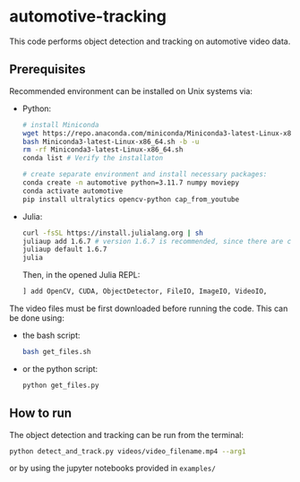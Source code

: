 # automotive-tracking

This code performs object detection and tracking on automotive video data.

## Prerequisites

Recommended environment can be installed on Unix systems via:
- Python:
  ```bash
  # install Miniconda
  wget https://repo.anaconda.com/miniconda/Miniconda3-latest-Linux-x86_64.sh
  bash Miniconda3-latest-Linux-x86_64.sh -b -u
  rm -rf Miniconda3-latest-Linux-x86_64.sh
  conda list # Verify the installaton

  # create separate environment and install necessary packages:
  conda create -n automotive python=3.11.7 numpy moviepy
  conda activate automotive
  pip install ultralytics opencv-python cap_from_youtube
  ```
- Julia:
  ```bash
  curl -fsSL https://install.julialang.org | sh
  juliaup add 1.6.7 # version 1.6.7 is recommended, since there are compatibility issues with OpenCV.jl for newer Julia versions
  juliaup default 1.6.7
  julia
  ```
  Then, in the opened Julia REPL:
  ```julia
  ] add OpenCV, CUDA, ObjectDetector, FileIO, ImageIO, VideoIO,
  ```

The video files must be first downloaded before running the code. This can be done using:
- the bash script:
  ```bash
  bash get_files.sh
  ```
- or the python script:
  ```bash
  python get_files.py
  ```


## How to run

The object detection and tracking can be run from the terminal:
```bash
python detect_and_track.py videos/video_filename.mp4 --arg1
```

or by using the jupyter notebooks provided in `examples/`
